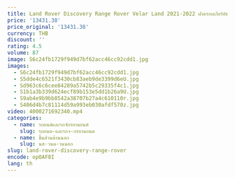 ```yaml
---
title: Land Rover Discovery Range Rover Velar Land 2021-2022 ฝาครอบเกียร์อัตโนมัติดัดแปลงพร้อมปุ่มเปลี่ยนเกียร์คริสตัล
price: '13431.38'
price_original: '13431.38'
currency: THB
discount: ''
rating: 4.5
volume: 87
image: S6c24fb1729f949d7bf62acc46cc92cdd1.jpg
images:
  - S6c24fb1729f949d7bf62acc46cc92cdd1.jpg
  - S5dde4c6521f3430cb83aeb9de3399d6eU.jpg
  - Sd963c6c6cee84289a5742b5c29335f4c1.jpg
  - S1b1a3b339d624ecf89b153e5dd1b26a9U.jpg
  - S9ab4e9b9bb8542a38707b27a4c610110r.jpg
  - S406d4b7c81114d59a993eb030afdf570z.jpg
video: 4000271692340.mp4
categories:
  - name: รถยนต์และรถจักรยานยนต์
    slug: รถยนต-และรถจ-กรยานยนต
  - name: ชิ้นส่วนด้านนอก
    slug: นส-วนด-านนอก
slug: land-rover-discovery-range-rover
encode: opOAF8I
lang: th
---
```

  